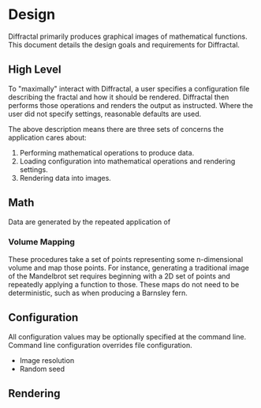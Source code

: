 # Design

Diffractal primarily produces graphical images of mathematical functions.
This document details the design goals and requirements for Diffractal.

## High Level

To "maximally" interact with Diffractal, a user specifies a configuration file describing the fractal and how it should be rendered.
Diffractal then performs those operations and renders the output as instructed.
Where the user did not specify settings, reasonable defaults are used.

The above description means there are three sets of concerns the application cares about:

1. Performing mathematical operations to produce data.
2. Loading configuration into mathematical operations and rendering settings.
3. Rendering data into images.

## Math

Data are generated by the repeated application of

### Volume Mapping

These procedures take a set of points representing some n-dimensional volume and map those points.
For instance, generating a traditional image of the Mandelbrot set requires beginning with a 2D set of points and repeatedly applying a function to those.
These maps do not need to be deterministic, such as when producing a Barnsley fern.

## Configuration

All configuration values may be optionally specified at the command line.
Command line configuration overrides file configuration.

- Image resolution
- Random seed

## Rendering
